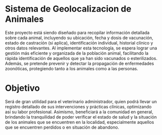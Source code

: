 # Sistema de Geolocalizacion de Animales
Este proyecto está siendo diseñado para recopilar información detallada sobre cada animal, incluyendo su ubicación, fecha y dosis de vacunación, estado de castración (si aplica), identificación individual, historial clínico y otros datos relevantes.
Al implementar esta tecnología, se espera lograr una gestión más eficiente y organizada de la población animal, facilitando la rápida identificación de aquellos que ya han sido vacunados o esterilizados. Además, se pretende prevenir y detectar la propagación de enfermedades zoonóticas, protegiendo tanto a los animales como a las personas.

# Objetivo
Será de gran utilidad para el veterinario administrador, quien podrá llevar un registro detallado de sus intervenciones y prácticas clínicas, optimizando así su labor profesional. Asimismo, beneficiará a la comunidad en general, brindando la tranquilidad de poder verificar el estado de salud y la situación de los animales que se encuentren en la localidad, especialmente aquellos que se encuentren perdidos o en situación de abandono.

